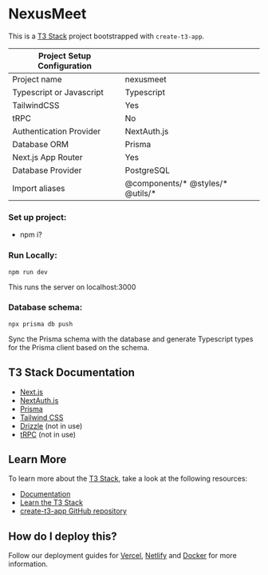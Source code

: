 # NexusMeet

This is a [T3 Stack](https://create.t3.gg/) project bootstrapped with `create-t3-app`.

| Project Setup Configuration |                                    |
| --------                    | -------                            |
| Project name                | nexusmeet                          |
| Typescript or Javascript    | Typescript                         |  
| TailwindCSS                 | Yes                                |
| tRPC                        | No                                 |
| Authentication Provider     | NextAuth.js                        |
| Database ORM                | Prisma                             |
| Next.js App Router          | Yes                                |
| Database Provider           | PostgreSQL                         |
| Import aliases              | @components/* @styles/* @utils/*   |

### Set up project:
- npm i?
  
### Run Locally:
```
npm run dev
```
This runs the server on localhost:3000

### Database schema:
```
npx prisma db push
```
Sync the Prisma schema with the database and generate Typescript types for the Prisma client based on the schema.

## T3 Stack Documentation

- [Next.js](https://nextjs.org)
- [NextAuth.js](https://next-auth.js.org)
- [Prisma](https://prisma.io)
- [Tailwind CSS](https://tailwindcss.com)
- [Drizzle](https://orm.drizzle.team) (not in use)
- [tRPC](https://trpc.io) (not in use)

## Learn More

To learn more about the [T3 Stack](https://create.t3.gg/), take a look at the following resources:

- [Documentation](https://create.t3.gg/)
- [Learn the T3 Stack](https://create.t3.gg/en/faq#what-learning-resources-are-currently-available)
- [create-t3-app GitHub repository](https://github.com/t3-oss/create-t3-app)

## How do I deploy this?

Follow our deployment guides for [Vercel](https://create.t3.gg/en/deployment/vercel), [Netlify](https://create.t3.gg/en/deployment/netlify) and [Docker](https://create.t3.gg/en/deployment/docker) for more information.
